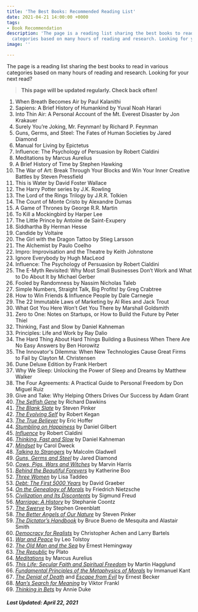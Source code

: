 ```yaml
---
title: 'The Best Books: Recommended Reading List'
date: 2021-04-21 14:00:00 +0000
tags:
- Book Recommendation
description: 'The page is a reading list sharing the best books to read in various
  categories based on many hours of reading and research. Looking for your next read? '
image: ''

---
```

The page is a reading list sharing the best books to read in various categories based on many hours of reading and research. Looking for your next read? 

> **This page will be updated regularly. Check back often!**

 1. When Breath Becomes Air by Paul Kalanithi
 2. Sapiens: A Brief History of Humankind by Yuval Noah Harari
 3. Into Thin Air: A Personal Account of the Mt. Everest Disaster by Jon Krakauer
 4. Surely You’re Joking, Mr. Feynman! by Richard P. Feynman
 5. Guns, Germs, and Steel: The Fates of Human Societies by Jared Diamond
 6. Manual for Living by Epictetus
 7. Influence: The Psychology of Persuasion by Robert Cialdini
 8. Meditations by Marcus Aurelius
 9. A Brief History of Time by Stephen Hawking
10. The War of Art: Break Through Your Blocks and Win Your Inner Creative Battles by Steven Pressfield
11. This is Water by David Foster Wallace
12. The Harry Potter series by J.K. Rowling
13. The Lord of the Rings Trilogy by J.R.R. Tolkien
14. The Count of Monte Cristo by Alexandre Dumas
15. A Game of Thrones by George R.R. Martin
16. To Kill a Mockingbird by Harper Lee
17. The Little Prince by Antoine de Saint-Exupery
18. Siddhartha By Herman Hesse
19. Candide by Voltaire
20. The Girl with the Dragon Tattoo by Stieg Larsson
21. The Alchemist by Paulo Coelho
22. Impro: Improvisation and the Theatre by Keith Johnstone
23. Ignore Everybody by Hugh MacLeod
24. Influence: The Psychology of Persuasion by Robert Cialdini
25. The E-Myth Revisited: Why Most Small Businesses Don’t Work and What to Do About It by Michael Gerber
26. Fooled by Randomness by Nassim Nicholas Taleb
27. Simple Numbers, Straight Talk, Big Profits! by Greg Crabtree
28. How to Win Friends & Influence People by Dale Carnegie
29. The 22 Immutable Laws of Marketing by Al Ries and Jack Trout
30. What Got You Here Won’t Get You There by Marshall Goldsmith
31. Zero to One: Notes on Startups, or How to Build the Future by Peter Thiel
32. Thinking, Fast and Slow by Daniel Kahneman
33. Principles: Life and Work by Ray Dalio
34. The Hard Thing About Hard Things Building a Business When There Are No Easy Answers by Ben Horowitz
35. The Innovator's Dilemma: When New Technologies Cause Great Firms to Fail by Clayton M. Christensen
36. Dune Deluxe Edition by Frank Herbert
37. Why We Sleep: Unlocking the Power of Sleep and Dreams by Matthew Walker
38. The Four Agreements: A Practical Guide to Personal Freedom by Don Miguel Ruiz
39. Give and Take: Why Helping Others Drives Our Success by Adam Grant
40. [_The Selfish Gene_](https://amzn.to/2N47aQV) by Richard Dawkins
41. [_The Blank Slate_](https://amzn.to/2u6gm06) by Steven Pinker
42. [_The Evolving Self_](https://amzn.to/2NHqp3x) by Robert Kegan
43. [_The True Believer_](https://amzn.to/2N06ITB) by Eric Hoffer
44. [_Stumbling on Happiness_](https://amzn.to/2unmLD8) by Daniel Gilbert
45. [_Influence_](https://amzn.to/2N47Sxz) by Robert Cialdini
46. [_Thinking, Fast and Slow_](https://amzn.to/2znEQqI) by Daniel Kahneman
47. [_Mindset_](https://amzn.to/2uS0Ggt) by Carol Dweck
48. [_Talking to Strangers_](https://amzn.to/2CFRuzQ) by Malcolm Gladwell
49. [_Guns, Germs and Steel_](https://amzn.to/2N2Lkgp) by Jared Diamond
50. [_Cows, Pigs, Wars and Witches_](https://amzn.to/2u6P89g) by Marvin Harris
51. [_Behind the Beautiful Forevers_](https://amzn.to/2H88jGn) by Katherine Boo
52. [_Three Women_](https://amzn.to/35gdq0w) by Lisa Taddeo
53. [_Debt: The First 5000 Years_](https://amzn.to/2u7ENdo) by David Graeber
54. [_On the Genealogy of Morals_](https://amzn.to/2JctAgj) by Friedrich Nietzsche
55. [_Civilization and Its Discontents_](https://amzn.to/2L4jxeY) by Sigmund Freud
56. [_Marriage: A History_](https://amzn.to/2u8TzRj) by Stephanie Coontz
57. [_The Swerve_](https://amzn.to/2N4QZTo) by Stephen Greenblatt
58. [_The Better Angels of Our Nature_](https://amzn.to/2ulHS8P) by Steven Pinker
59. [_The Dictator’s Handbook_](https://amzn.to/2L1xEVM) by Bruce Bueno de Mesquita and Alastair Smith
60. [_Democracy for Realists_](https://amzn.to/2N4R0GC) by Christopher Achen and Larry Bartels
61. [_War and Peace_](https://amzn.to/2N02QSz) by Leo Tolstoy
62. [_The Old Man and the Sea_](https://amzn.to/2N3mQUo) by Ernest Hemingway
63. [_The Republic_](https://amzn.to/2N42sT7) by Plato
64. [_Meditations_](https://amzn.to/2NGXKfl) by Marcus Aurelius
65. [_This Life: Secular Faith and Spiritual Freedom_](https://amzn.to/31Hq8Ef) by Martin Hagglund
66. [_Fundamental Principles of the Metaphysics of Morals_](https://amzn.to/2uk3dzO) by Immanuel Kant
67. [_The Denial of Death_](https://amzn.to/2N7icF4) and [_Escape from Evil_](https://amzn.to/2NF4Fpd) by Ernest Becker
68. [_Man’s Search for Meaning_](https://amzn.to/2u9kvjD) by Viktor Frankl
69. [_Thinking in Bets_](https://amzn.to/2ZOBruo) by Annie Duke

###### **Last Updated: April 22, 2021**